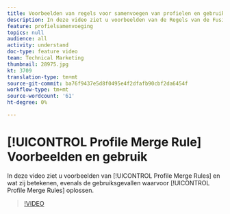 ```yaml
---
title: Voorbeelden van regels voor samenvoegen van profielen en gebruik van hoofdletters en kleine letters
description: In deze video ziet u voorbeelden van de Regels van de Fusie van het Profiel en wat zij betekenen, evenals de gebruiksgevallen die de Regels van de Fusie van het Profiel oplossen.
feature: profielsamenvoeging
topics: null
audience: all
activity: understand
doc-type: feature video
team: Technical Marketing
thumbnail: 28975.jpg
kt: 3709
translation-type: tm+mt
source-git-commit: ba76f9437e5d8f0495e4f2dfafb90cbf2da6454f
workflow-type: tm+mt
source-wordcount: '61'
ht-degree: 0%

---
```



# [!UICONTROL Profile Merge Rule] Voorbeelden en gebruik

In deze video ziet u voorbeelden van [!UICONTROL Profile Merge Rules] en wat zij betekenen, evenals de gebruiksgevallen waarvoor [!UICONTROL Profile Merge Rules] oplossen.

>[!VIDEO](https://video.tv.adobe.com/v/28975/?quality=12)
